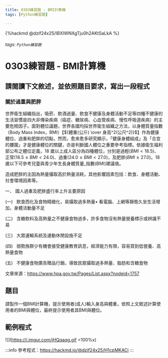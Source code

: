 ```yaml
---
title: 0303練習題 - BMI計算機
tags: [Python練習題]

---
```


{%hackmd @dzif24x25/IBXIWNXgTju0h2AKtSaLkA %}

###### tags: `Python練習題`

# 0303練習題 - BMI計算機

## 請閱讀下文敘述，並依照題目要求，寫出一段程式

### 關於過重與肥胖

世界衛生組織指出，吸菸、飲酒過量、飲食不健康及身體活動不足等四種不健康的生活習慣是四大非傳染疾病（癌症、糖尿病、心血管疾病、慢性呼吸道疾病）的主要危險因子。面對體位議題，世界各國均採世界衛生組織之方法，以身體質量指數（Body Mass Index，BMI）【${體重(公斤) \over 身高^2(公尺^2)}$】作為健康體位、過重和肥胖的切點，然而，愈來愈多研究顯示，「健康身體組成」及「合宜的腰圍」才是健康體位的關鍵，亦是判斷國人體位之重要參考指標。依據衛生福利部公布之體位定義，18 歲以上成人區分為四種體位，分別是過輕($BMI < 18.5$)、正常($18.5 \le BMI < 24.0$)、過重($24.0 \le BMI < 27.0$)，及肥胖($BMI \ge 27.0$)。18歲以下可參考兒童與青少年生長身體質量_指數(BMI)建議值。

造成肥胖的主因為熱量攝取高於熱量消耗，其他影響因素包括：飲食、身體活動、社會環境因素等。

一、 國人過重及肥胖盛行率上升主要原因

(一)   飲食西化及食物精緻化，易攝取過多熱量• 看電腦、上網等靜態久坐生活增加，身體活動量不足

(二)   含糖飲料及高熱量之不健康食物過多，許多食物沒有熱量營養標示或辨識不易

(三)   大眾運輸系統及運動休閒設施不足

(四)   弱勢族群少有機會接受健康教育訊息，經濟能力有限，容易買到低營養、高熱量食物

(五)   不健康食物廣告贈品行銷，導致民眾攝取過多熱量、脂肪和含糖食物

文章來源：https://www.hpa.gov.tw/Pages/List.aspx?nodeid=1757

## 題目

請製作一個BMI計算機，提示使用者(成人)輸入身高與體重，依照上文敘述計算使用者的BMI與體位，最終提示使用者其BMI與體位。

## 範例程式
![](https://i.imgur.com/jHQqaqg.gif =100%x)

:::info
參考程式：https://hackmd.io/@dzif24x25/H1cpMKACi
:::